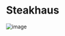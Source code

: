 # Steakhaus

![image](https://user-images.githubusercontent.com/5953765/113364921-6d4df800-935d-11eb-9b73-8f3125e4ae8b.png)

